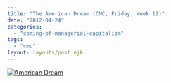 ```yaml
---
title: "The American Dream (CMC, Friday, Week 12)"
date: "2012-04-24"
categories: 
  - "coming-of-managerial-capitalism"
tags: 
  - "cmc"
layout: layouts/post.njk
---
```


[![](images/IMG_0870-1024x764.jpg "American Dream")](http://colinbarry.com/wp-content/uploads/2012/04/IMG_0870.jpg)
